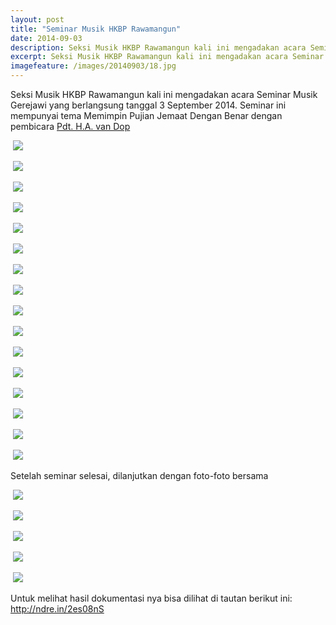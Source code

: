 ```yaml
---
layout: post
title: "Seminar Musik HKBP Rawamangun"
date: 2014-09-03
description: Seksi Musik HKBP Rawamangun kali ini mengadakan acara Seminar Musik Gerejawi dengan tema Memimpin Pujian Jemaat Dengan Benar
excerpt: Seksi Musik HKBP Rawamangun kali ini mengadakan acara Seminar Musik Gerejawi dengan tema Memimpin Pujian Jemaat Dengan Benar.
imagefeature: /images/20140903/18.jpg
---
```


Seksi Musik HKBP Rawamangun kali ini mengadakan acara Seminar Musik Gerejawi yang berlangsung tanggal 3 September 2014. Seminar ini mempunyai tema Memimpin Pujian Jemaat Dengan Benar dengan pembicara <a href="https://www.google.com/search?q=Hermanus+Arie+van+Dop" target="_blank">Pdt. H.A. van Dop</a>

<a href="https://cdn.andremoreno.com/images/20140903/01.jpg" class="swipebox" title=""><img src="https://cdn.andremoreno.com/static/wait.gif" class="resize js_show loading_image" data-href="/images/20140903/01.jpg" alt="" /></a>
<noscript><img src="https://i.andremoreno.com/s720/images/20140903/01.jpg" /></noscript>

<a href="https://cdn.andremoreno.com/images/20140903/02.jpg" class="swipebox" title=""><img src="https://cdn.andremoreno.com/static/wait.gif" class="resize js_show loading_image" data-href="/images/20140903/02.jpg" alt="" /></a>
<noscript><img src="https://i.andremoreno.com/s720/images/20140903/02.jpg" /></noscript>

<a href="https://cdn.andremoreno.com/images/20140903/03.jpg" class="swipebox" title=""><img src="https://cdn.andremoreno.com/static/wait.gif" class="resize js_show loading_image" data-href="/images/20140903/03.jpg" alt="" /></a>
<noscript><img src="https://i.andremoreno.com/s720/images/20140903/03.jpg" /></noscript>

<a href="https://cdn.andremoreno.com/images/20140903/04.jpg" class="swipebox" title=""><img src="https://cdn.andremoreno.com/static/wait.gif" class="resize js_show loading_image" data-href="/images/20140903/04.jpg" alt="" /></a>
<noscript><img src="https://i.andremoreno.com/s720/images/20140903/04.jpg" /></noscript>

<a href="https://cdn.andremoreno.com/images/20140903/05.jpg" class="swipebox" title=""><img src="https://cdn.andremoreno.com/static/wait.gif" class="resize js_show loading_image" data-href="/images/20140903/05.jpg" alt="" /></a>
<noscript><img src="https://i.andremoreno.com/s720/images/20140903/05.jpg" /></noscript>

<a href="https://cdn.andremoreno.com/images/20140903/06.jpg" class="swipebox" title=""><img src="https://cdn.andremoreno.com/static/wait.gif" class="resize js_show loading_image" data-href="/images/20140903/06.jpg" alt="" /></a>
<noscript><img src="https://i.andremoreno.com/s720/images/20140903/06.jpg" /></noscript>

<a href="https://cdn.andremoreno.com/images/20140903/07.jpg" class="swipebox" title=""><img src="https://cdn.andremoreno.com/static/wait.gif" class="resize js_show loading_image" data-href="/images/20140903/07.jpg" alt="" /></a>
<noscript><img src="https://i.andremoreno.com/s720/images/20140903/07.jpg" /></noscript>

<a href="https://cdn.andremoreno.com/images/20140903/08.jpg" class="swipebox" title=""><img src="https://cdn.andremoreno.com/static/wait.gif" class="resize js_show loading_image" data-href="/images/20140903/08.jpg" alt="" /></a>
<noscript><img src="https://i.andremoreno.com/s720/images/20140903/08.jpg" /></noscript>

<a href="https://cdn.andremoreno.com/images/20140903/09.jpg" class="swipebox" title=""><img src="https://cdn.andremoreno.com/static/wait.gif" class="resize js_show loading_image" data-href="/images/20140903/09.jpg" alt="" /></a>
<noscript><img src="https://i.andremoreno.com/s720/images/20140903/09.jpg" /></noscript>

<a href="https://cdn.andremoreno.com/images/20140903/10.jpg" class="swipebox" title=""><img src="https://cdn.andremoreno.com/static/wait.gif" class="resize js_show loading_image" data-href="/images/20140903/10.jpg" alt="" /></a>
<noscript><img src="https://i.andremoreno.com/s720/images/20140903/10.jpg" /></noscript>

<a href="https://cdn.andremoreno.com/images/20140903/11.jpg" class="swipebox" title=""><img src="https://cdn.andremoreno.com/static/wait.gif" class="resize js_show loading_image" data-href="/images/20140903/11.jpg" alt="" /></a>
<noscript><img src="https://i.andremoreno.com/s720/images/20140903/11.jpg" /></noscript>

<a href="https://cdn.andremoreno.com/images/20140903/12.jpg" class="swipebox" title=""><img src="https://cdn.andremoreno.com/static/wait.gif" class="resize js_show loading_image" data-href="/images/20140903/12.jpg" alt="" /></a>
<noscript><img src="https://i.andremoreno.com/s720/images/20140903/12.jpg" /></noscript>

<a href="https://cdn.andremoreno.com/images/20140903/13.jpg" class="swipebox" title=""><img src="https://cdn.andremoreno.com/static/wait.gif" class="resize js_show loading_image" data-href="/images/20140903/13.jpg" alt="" /></a>
<noscript><img src="https://i.andremoreno.com/s720/images/20140903/13.jpg" /></noscript>

<a href="https://cdn.andremoreno.com/images/20140903/14.jpg" class="swipebox" title=""><img src="https://cdn.andremoreno.com/static/wait.gif" class="resize js_show loading_image" data-href="/images/20140903/14.jpg" alt="" /></a>
<noscript><img src="https://i.andremoreno.com/s720/images/20140903/14.jpg" /></noscript>

<a href="https://cdn.andremoreno.com/images/20140903/15.jpg" class="swipebox" title=""><img src="https://cdn.andremoreno.com/static/wait.gif" class="resize js_show loading_image" data-href="/images/20140903/15.jpg" alt="" /></a>
<noscript><img src="https://i.andremoreno.com/s720/images/20140903/15.jpg" /></noscript>

<a href="https://cdn.andremoreno.com/images/20140903/16.jpg" class="swipebox" title=""><img src="https://cdn.andremoreno.com/static/wait.gif" class="resize js_show loading_image" data-href="/images/20140903/16.jpg" alt="" /></a>
<noscript><img src="https://i.andremoreno.com/s720/images/20140903/16.jpg" /></noscript>

Setelah seminar selesai, dilanjutkan dengan foto-foto bersama

<a href="https://cdn.andremoreno.com/images/20140903/17.jpg" class="swipebox" title=""><img src="https://cdn.andremoreno.com/static/wait.gif" class="resize js_show loading_image" data-href="/images/20140903/17.jpg" alt="" /></a>
<noscript><img src="https://i.andremoreno.com/s720/images/20140903/17.jpg" /></noscript>

<a href="https://cdn.andremoreno.com/images/20140903/18.jpg" class="swipebox" title=""><img src="https://cdn.andremoreno.com/static/wait.gif" class="resize js_show loading_image" data-href="/images/20140903/18.jpg" alt="" /></a>
<noscript><img src="https://i.andremoreno.com/s720/images/20140903/18.jpg" /></noscript>

<a href="https://cdn.andremoreno.com/images/20140903/19.jpg" class="swipebox" title=""><img src="https://cdn.andremoreno.com/static/wait.gif" class="resize js_show loading_image" data-href="/images/20140903/19.jpg" alt="" /></a>
<noscript><img src="https://i.andremoreno.com/s720/images/20140903/19.jpg" /></noscript>

<a href="https://cdn.andremoreno.com/images/20140903/20.jpg" class="swipebox" title=""><img src="https://cdn.andremoreno.com/static/wait.gif" class="resize js_show loading_image" data-href="/images/20140903/20.jpg" alt="" /></a>
<noscript><img src="https://i.andremoreno.com/s720/images/20140903/20.jpg" /></noscript>

<a href="https://cdn.andremoreno.com/images/20140903/21.jpg" class="swipebox" title=""><img src="https://cdn.andremoreno.com/static/wait.gif" class="resize js_show loading_image" data-href="/images/20140903/21.jpg" alt="" /></a>
<noscript><img src="https://i.andremoreno.com/s720/images/20140903/21.jpg" /></noscript>


Untuk melihat hasil dokumentasi nya bisa dilihat di tautan berikut ini: <a href="http://ndre.in/2es08nS" target="_blank">http://ndre.in/2es08nS</a>
